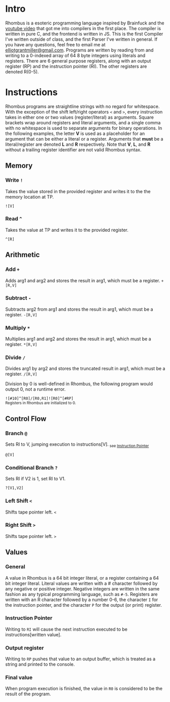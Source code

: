 # Intro

Rhombus is a esoteric programming language inspired by Brainfuck and the [youtube video](https://www.youtube.com/watch?v=QdnxjYj1pS0) that got me into compilers in the first place. The compiler is written in pure C, and the frontend is written in JS. This is the first Compiler I've written outside of class, and the first Parser I've written in general. If you have any questions, feel free to email me at [elliotgrantmiller@gmail.com](mailto:elliotgrantmiller@gmail.com). Programs are written by reading from and writing to a 0-indexed array of 64 8 byte integers using literals and registers. There are 6 general purpose registers, along with an output register (RP) and the instruction pointer (RI). The other registers are denoted R(0-5). 

# Instructions

Rhombus programs are straightline strings with no regard for whitespace. With the exception of the shift left/right operators `<` and `>`, 
every instruction takes in either one or two values (register/literal) as arguments. Square brackets wrap around registers and literal arguments, and a single comma with no whitespace is used to separate arguments for binary operations. In the following examples, the letter **V** is used as a placeholder for an argument that can be either a literal or a register. Arguments that **must** be a literal/register are denoted **L** and **R** respectively. Note that **V**, **L**, and **R** without a trailing register identifier are not valid Rhombus syntax.

## Memory

### Write `!` 

Takes the value stored in the provided register and writes it to the the memory location at TP. 

`![V]`



### Read `^`

Takes the value at TP and writes it to the provided register.

`^[R]`

## Arithmetic 

### Add `+`
Adds arg1 and arg2 and stores the result in arg1, which must be a register.
`+[R,V]`

### Subtract `-`
Subtracts arg2 from arg1 and stores the result in arg1, which must be a register.
`-[R,V]`

### Multiply `*`
Multiplies arg1 and arg2 and stores the result in arg1, which must be a register.
`*[R,V]`

### Divide `/`
Divides arg1 by arg2 and stores the truncated result in arg1, which must be a register.
`/[R,V]`

 Division by 0 is well-defined in Rhombus, the following program would output 0, not a runtime error. 

`![#10]^[R0]/[R0,R1]![R0]^[#RP]`
</br> <sup> Registers in Rhombus are initialized to 0. </sup>


## Control Flow

### Branch `@`
Sets RI to V, jumping execution to instructions[V].<sub> see [Instruction Pointer](#instruction-pointer)</sub>

`@[V]`

### Conditional Branch `?` 
Sets RI if V2 is 1, set RI to V1.

`?[V1,V2]`

### Left Shift `<`
Shifts tape pointer left.
`<`

### Right Shift `>`
Shifts tape pointer left.
`>`

## Values

### General
A value in Rhombus is a 64 bit integer literal, or a register containing a 64 bit integer literal. Literal values are written with a # character followed by any negative or positive integer. Negative integers are written in the same fashion as any typical programming language, such as `#-5`. Registers are written with an <span class="reg"> R</span> character followed by a number 0-6, the character `I` for the instruction pointer, and the character `P` for the output (or print) register. 

### Instruction Pointer
Writing to `RI` will cause the next instruction executed to be instructions[written value].


### Output register
Writing to `RP` pushes that value to an output buffer, which is treated as a string and printed to the console.

### Final value
When program execution is finished, the value in `R0` is considered to be the result of the program.